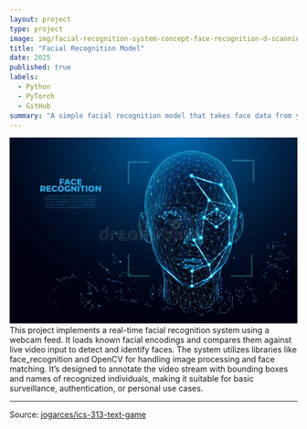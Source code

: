 ```yaml
---
layout: project
type: project
image: img/facial-recognition-system-concept-face-recognition-d-scanning-face-id-vector-wireframe-concept-biometric-scanning-facial-137534981.webp
title: "Facial Recognition Model"
date: 2025
published: true
labels:
  - Python
  - PyTorch
  - GitHub
summary: "A simple facial recognition model that takes face data from your web camera, stores it to train, then predicts if someone is one of the people the model is trained on."
---
```


<img class="img-fluid" src="img/facial-recognition-system-concept-face-recognition-d-scanning-face-id-vector-wireframe-concept-biometric-scanning-facial-137534981.webp">
This project implements a real-time facial recognition system using a webcam feed. It loads known facial encodings and compares them against live video input to detect and identify faces. The system utilizes libraries like face_recognition and OpenCV for handling image processing and face matching. It’s designed to annotate the video stream with bounding boxes and names of recognized individuals, making it suitable for basic surveillance, authentication, or personal use cases.

</pre>

<hr>

Source: <a href="https://github.com/noah-demers/facial_recognition_model"><i class="large github icon "></i>jogarces/ics-313-text-game</a>
